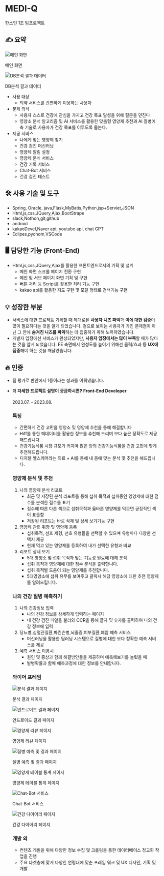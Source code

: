 # MEDI-Q
한소인 1조 팀프로젝트
## ✍️ 요약

![메인 화면](https://s3-us-west-2.amazonaws.com/secure.notion-static.com/6f22b0f7-93de-49a4-8a36-47e544d5a0ef/%ED%99%88.jpg)

메인 화면

![DB분석 결과 데이터](https://s3-us-west-2.amazonaws.com/secure.notion-static.com/801c5b1a-23af-43a0-afe7-3889c2f99f9d/%EC%BA%A1%EC%B3%90.jpg)

DB분석 결과 데이터

- 사용 대상
    - 의약 서비스를 간편하게 이용하는 사용자
- 문제 의식
    - 사용자 스스로 건강에 관심을 가지고 건강 목표 달성을 위해 질문을 
    던진다
    - 영양소 분석 알고리즘 및 AI 서비스를 활용한 맞춤형 영양제 추천과 AI 질병예측 기술로 사용자가 건강 목표를 이루도록 돕는다.
- 제공 서비스
    - 나에게 맞는 영양제 찾기
    - 건강 검진 머신러닝
    - 영양제 알림 설정
    - 영양제 분석 서비스
    - 건강 기록 서비스
    - Chat-Bot 서비스
    - 건강 검진 테스트

## 🛠 사용 기술 및 도구

- Spring, Oracle, java,Flask,MyBatis,Python,jsp+Serviet,JSON
- Html,js,css,JQuery,Ajax,BootStrape
- slack,Nothon,git,github
- android
- kakaoDevel,Naver api, youtube api, chat GPT
- Eclipes,pychom,VSCode

## 🖥 담당한 기능 (Front-End)

- Html,js,css,JQuery,Ajax를 활용한 프론트엔드로서의 기획 및 설계
    - 메인 화면 스크롤 페이지 전환 구현
    - 메인 및 서브 페이지 화면 기획 및 구현
    - 버튼 처리 등 Script를 활용한 처리 기능 구현
    - kakao api를 활용한 지도 구현 및 모달 형태로 검색기능 구현

## 💡 성장한 부분

- 서비스에 대한 프로젝트 기획할 때 제대로된 **사용자 니즈 파악**과 **이에 대한 검증**이 많이 필요하다는 것을 알게 되었습니다. 겉으로 보이는 사용자가 가진 문제점이 아닌 그 안에 **숨겨진 니즈를 파악**하는 데 집중하기 위해 노력하였습니다.
- 개발자 입장에선 서비스가 완성되었지만, **사용자 입장에서는 많이 부족**할 때가 많다는 것을 알게 되었습니다. FE 측면에서 완성도를 높이기 위해선 클릭/효과 등 **UX에 집중**해야 하는 것을 깨달았습니다.

## 🔥 인증

- 팀 평가로 반안에서 1등이라는 성과를 이뤄냈습니다.

- **더 자세한 프로젝트 설명이 궁금하시면❓** 
**Front-End Developer**
    
    2023.07. - 2023.08.
    
    ### 특징
    
    - 간편하게 건강 고민을 영양소 및 영양제 추천을 통해 해결합니다
    - Hiff를 통한 빅데이터를 활용한 정보를 추천해 드리며 보다 높은 
    정확도로 제공해드립니다.
    - 건강기능식품 시장 규모가 커지며 많은 양의 건강기능식품을
    건강 고민에 맞게 추천해드립니다.
    - 디지털 헬스케어라는 의료 + AI를 통해 내 몸에 맞는 분석 및
    추천을 해드립니다.
    
    ### 영양제 분석 및 추천
    
    1. 나의 영양제 분석 리포트
        - 최근 및 저장된 분석 리포트를 통해 섭취 목적과 섭취중인 
        영양제에 대한 점수를 분석한 점수를 표기
        - 점수에 따른 다른 색으로 섭취목적과 옳바른 영양제를 
        먹으면 긍정적인 색이 표출함
        - 저장된 리포트는 바로 삭제 및 상세 보기기능 구현
    2. 영양제 관련 취향 및 영양제 등록
        - 섭취목적, 선호 제형, 선호 유형들을 선택할 수 있으며
        유형마다 다양한 선택지 제공
        - 현재 먹고 있는 영양제를 등록하여 내가 선택한 유형과 비교
    3. 리포트 상세 보기
        - 5대 영양소 및 섭취 목적과 맞는 기능성 원료에 대해 분석
        - 섭취 목적과 영양제에 대한 점수 분석을 출력합니다.
        - 섭취 목적별 도움이 되는 영양제를 추천합니다.
        - 5대영양소에 섭취 유무를 보여주고 클릭시 해당 영양소에
        대한 추천 영양제를 알려드립니다.
    
    ### 나의 건강 질병 예측하기
    
    1. 나의 건강정보 입력
        - 나의 건강 정보를 상세하게 입력하는 페이지
        - 내 건강 검진 파일을 불러와 OCR을 통해 글자 및 숫자를 출력하여
        나의 건강 정보에 입력
    2. 당뇨병,심혈관질환,파킨슨병,뇌졸증,피부질환,폐암 예측 서비스
        - 머신러닝을 활용한 딥러닝 시스템으로 질병에 대한 보다 
        정확한 예측 서비스를 제공
    3. 예측 서비스 이용시
        - 원인 및 증상과 함께 해결방안들을 제공하며
        예측해보기를 눌렀을 때
        - 발병확률과 함께 예측과정에 대한 정보를 안내합니다.
    
    ### 와이어 프레임
    
    ![분석 결과 페이지](https://s3-us-west-2.amazonaws.com/secure.notion-static.com/39e10dde-982b-43b8-8dfc-0dea989043e3/%EB%B6%84%EC%84%9D.jpg)
    
    분석 결과 페이지
    
    ![안드로이드 결과 페이지](https://s3-us-west-2.amazonaws.com/secure.notion-static.com/786a6d2e-aa89-4516-9ebb-e5859c9ea766/%EC%95%88%EB%93%9C%EB%A1%9C%EC%9D%B4%EB%93%9C_%EB%B6%84%EC%84%9D_%EA%B2%B0%EA%B3%BC_(2).png)
    
    안드로이드 결과 페이지
    
    ![영양제 리뷰 페이지](https://s3-us-west-2.amazonaws.com/secure.notion-static.com/4cb5e165-99fb-4337-a89a-2863f77ee77b/Untitled.png)
    
    영양제 리뷰 페이지
    
    ![질병 예측 및 결과 페이지](https://s3-us-west-2.amazonaws.com/secure.notion-static.com/3ff9033b-fd72-46e0-aa7f-ee51d545afa3/Untitled.png)
    
    질병 예측 및 결과 페이지
    
    ![영양제 테이블 통계 페이지](https://s3-us-west-2.amazonaws.com/secure.notion-static.com/ae9faa97-ed2a-4123-a503-16c593cc5f9c/HJJ_GRAPH.png)
    
    영양제 테이블 통계 페이지
    
    ![Chat-Bot 서비스](https://s3-us-west-2.amazonaws.com/secure.notion-static.com/b0b363bf-f233-43f9-9d74-c7cab03306dd/Untitled.png)
    
    Chat-Bot 서비스
    
    ![건강 다이어리 페이지](https://s3-us-west-2.amazonaws.com/secure.notion-static.com/b1549761-c057-49e6-b4d7-25dc0ad6b10c/Untitled.png)
    
    건강 다이어리 페이지
    
    ### 개발 외
    
    - 컨텐츠 개발을 위해 다양한 정보 수집 및 크롤링을 통한 데이터베이스
    정교화 작업을 진행
    - 주요 타겟층에 맞게 다양한 연령대에 맞춘 프레임 워크 및 UX 디자인, 기획 및 개발
